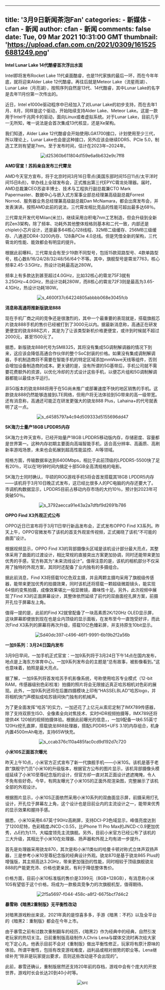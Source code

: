 
---
title: '3月9日新闻茶泡Fan'
categories: 
    - 新媒体
    - cfan - 新闻
author: cfan - 新闻
comments: false
date: Tue, 09 Mar 2021 10:31:00 GMT
thumbnail: 'https://upload.cfan.com.cn/2021/0309/1615256881249.png'
---

<div>   
<p><strong>Intel Lunar Lake 14代酷睿首次浮出水面</strong></p>
<p>Intel即将发布Rocket Lake 11代桌面酷睿，也是11代家族的最后一环，而在今年年底，就将迎来Alder Lake 12代酷睿。再往后就是Meteor Lake（流星雨湖）、Lunar Lake（月亮湖），按照序列自然是13代、14代酷睿，其中Lunar Lake的名字是去年11月份第一次传出的。</p>
<p>近日，Intel e1000e驱动程序中已经加入了对Lunar Lake的初步支持，而在去年1月、8月，同样是这个驱动，开始陆续支持Alder Lake、Meteor Lake。这是一款用于Intel千兆网卡的驱动，面向Linux或者虚拟系统。对于Lunar Lake，目前几乎一无所知，唯一说法是会首次集成13代核显，还是Xe架构。</p>
<p>我们知道，Alder Lake 12代酷睿会开始使用LGA1700接口，计划使用至少三代，所以理论上，Lunar Lake也会是这种接口，另外应该会继续DDR5、PCIe 5.0，制造工艺则有望是7nm。至于发布时间，估计在2023年~2024年。</p>
<p style="text-align: center; text-indent: 0;"><img src="https://upload.cfan.com.cn/2021/0309/1615256881249.png" border="0" alt="d25360b611804d159e6a6b632e9c7ff8" referrerpolicy="no-referrer"></p>
<p><strong>AMD官宣！苏妈亲自发布三代霄龙</strong></p>
<p>AMD今天官方宣布，将于北京时间3月16日零点(美国东部时间15日11点/太平洋时间15日8点)，举办线上全球发布会，正式推出第三代EPYC霄龙处理器。届时，AMD总裁兼CEO苏姿丰博士、技术与工程执行副总裁兼CTO Mark Papermaster、数据中心与嵌入式方案事业部总经理兼高级副总裁Forrest Norrod、服务器业务总经理兼高级副总裁Dan McNamara，都会出席发布会，并发表演讲。按照AMD此前的说法，三代霄龙相比竞品的性能可超出最多达68％。</p>
<p>三代霄龙开发代号Milan(米兰)，继续采用台积电7nm工艺制造，但会升级到全新的Zen3架构，除了频率、功耗外其他整体规格则基本和二代一致，内部还是chiplet小芯片设计，还是最多64核心128线程、32MB二级缓存、256MB三级缓存、八通道DDR4-3200内存、128条PCIe 4.0总线。但是凭借全新的架构，三代霄龙的性能、能效都会有明显的提升。</p>
<p>根据此前曝料，三代霄龙会有至少19款不同型号，包括15款双路型号、4款单路型号，核心数8/16/24/28/32/48/56/64个不等。其中，旗舰型号是霄龙7763，核心频率2.45-3.5GHz，热设计功耗最高达280W。</p>
<p>频率上有多款达到甚至超过4.0GHz，比如32核心的霄龙75F3就有3.25GHz~4.0GHz，热设计功耗280W，而8核心的霄龙72F3则是最高为3.65-4.1GHz，热设计功耗180W。</p>
<p style="text-align: center; text-indent: 0;"><img src="https://upload.cfan.com.cn/2021/0309/1615256894449.jpg" border="0" alt="s_4600f37c64224805abbbb068e3045fcb" referrerpolicy="no-referrer"></p>
<p><strong>消息称高通将推新版骁龙888</strong></p>
<p>现在手机厂商之间的竞争还是很激烈的，其中一个最重要的表现就是，搭载旗舰芯片骁龙888手机的售价已经被打到了3000元以内。据最新消息称，高通正在研发更便宜的骁龙888芯片，其是为了让该类型新机价格更便宜，或许到时候就不超过2000元，甚至1500元了。</p>
<p>据悉，新版骁龙888代号为SM8325，其将没有集成5G调制解调器的情况下到来，这应该会降低高通合作伙伴的整个SoC封装的价格。如果没有集成调制解调器，手机制造商将不需要在智能手机的特定区域添加mmWave天线等组件，否则会增加设备制造商的成本。更关键的是，没有所谓的5G基带后，手机公司就不需要花费额外的资源，以优化冷却的方式设计这些手机，以便芯片组和5G调制解调器都能以最佳水平运行。</p>
<p>非5G版本的骁龙888将用于在5G尚未推广或部署速度不快的地区销售的手机。这款骁龙888仍然能够连接到LTE网络，但用户将无法体验到5G带来的高一级带宽。还有消息称，高通还可能正在研发更强大的骁龙888 Plus，Lahaina+的代号就表明了这一点。</p>
<p style="text-align: center; text-indent: 0;"><img src="https://upload.cfan.com.cn/2021/0309/1615256904215.png" border="0" alt="s_d4585797a4c94d509333d5155696dd47" referrerpolicy="no-referrer"></p>
<p><strong>SK海力士量产18GB LPDDR5内存</strong></p>
<p>SK海力士昨天宣布，已经开始量产18GB LPDDR5移动版内存，存储密度、容量都是世界第一。这种内存初期主要面向高端智能手机，适合高分辨率、高画质、高刷新率游戏场景，未来也会拓展到超高性能监控、AI等领域。</p>
<p>规格方面，传输数据率达到6400Mbps，相比于此前顶级的LPDDR5-5500快了足有20％，可以在1秒钟时间内搞定十部5GB全高清规格的电影。</p>
<p>SK海力士同时确认，华硕的ROG游戏手机5将会首发搭载其18GB LPDDR5内存——该机将于3月10日晚正式发布，这已经比很多人的PC电脑的内存还要大了。市调机构数据显示，LPDDR5目前占移动内存市场的大约10％，预计到2023年可突破50％。</p>
<p style="text-align: center; text-indent: 0;"><img src="https://upload.cfan.com.cn/2021/0309/1615256915526.jpg" border="0" alt="s_3792aecca91e43a2a7dfbf9d2691b786" referrerpolicy="no-referrer"></p>
<p><strong>OPPO Find X3外观正式公布</strong></p>
<p>OPPO近日已宣布将于3月11日举行新品发布会，正式发布OPPO Find X3系列。昨天上午，OPPO官微发布了该机的首支外观宣传视频，正式揭晓了该机“不可能的曲面”设计。</p>
<p>根据视频显示，OPPO Find X3的背部摄像头区域是该机设计部分最大亮点，其整体采用了曲面的过渡设计，相比常规的直接突出方案更加协调，同时还能带来更加优秀的手感，官方称其为“未来流线设计”。值得注意的是，该机的相机部分不仅采用了独特的外观方案，其同时还配备了业内独有的多摄组合。</p>
<p>据此前消息，Find X3将搭载10亿色双主摄，并且两颗主摄均采用了旗舰级传感器，能带来更加优秀的拍摄效果，同时该机还将搭载一颗超级微距镜头，能实现64倍的变焦拍摄，成像效果堪比一般显微镜，趣味性十足。另外，此次视频中展现了Find X3的正面屏幕设计，其整体依然延续了前代的双曲面挖孔屏方案，前摄开孔位于屏幕左上角。</p>
<p>值得一提的是，此前的Find X2就曾配备了一块高素质2K/120Hz OLED显示屏，这块屏幕即便放到现在也是业内顶级的显示面板，在发布至今一直饱受好评，而此次Find X3系列的屏幕将再次升级，搭载10亿色臻彩屏，并支持原生10bit显示。</p>
<p style="text-align: center; text-indent: 0;"><img src="https://upload.cfan.com.cn/2021/0309/1615256925379.jpg" border="0" alt="Sd40dc397-c496-46f1-9991-6b19b2f2a56b" referrerpolicy="no-referrer"></p>
<p><strong>一加9系列：3月24日国内发布</strong></p>
<p>3月9日早间，一加手机正式官宣：一加9系列将于3月24日下午14点在国内发布，地点是上海东方体育中心。一加9系列发布会的主题是“总有故事，被影像看到。”这也意味着，拍照是最大亮点。</p>
<p>据了解，一加9系列将首发哈苏手机影像系统，号称使用哈苏专业模式（12-bit RAM，传感器级别色彩校准）拍摄的照片将会无限接近真正哈苏相机对色彩的展现。此外，一加9系列还将在后置四摄模块上印有“HASSELBLAD”哈苏logo，并将相机快门声模拟成哈苏镜间快门独有的机械声。</p>
<p>为了更全面发挥“哈苏”的实力，一加还花了上亿元从索尼定制了IMX789传感器，除了支持双原生ISO、全像素全向对焦技术、实时HDR视频拍摄等，IMX789还将提供4K 120帧的视频拍摄体验。根据此前曝光的信息，，一加9配备一块6.55英寸120Hz挖孔直屏，搭载骁龙888处理器，搭配LPDDR5+UFS 3.1的内存组合，机身内置4500mAh电池，支持65W快充。</p>
<p style="text-align: center; text-indent: 0;"><img src="https://upload.cfan.com.cn/2021/0309/1615256952265.png" border="0" alt="s_ccab376c110a485fac0cd9d192d7c720" referrerpolicy="no-referrer"></p>
<p><strong>小米10S正面首次曝光</strong></p>
<p>昨天上午10点，小米官方正式宣布了新一代旗舰手机——小米10S。该机是基于老款“旗舰守门员”小米10的升级版本，根据官方公布的图片显示，该机背部摄像头模组延续了小米10至尊纪念版的设计，但官方却一直对其正面设计遮遮掩掩，令人不免有些好奇。今早，有网友曝光了小米10S的正面外观渲染图，完整展示了该机全部的外观设计。</p>
<p>根据图片显示，小米10S正面依然采用小米10系列的双曲面显示屏，前摄采用打孔设计，开孔位于屏幕左上角，这个设计也是目前业内的主流设计之一，能带来优秀的显示效果和握持手感。</p>
<p>据悉，小米10采用6.67英寸90Hz高刷屏，支持DCI-P3色域显示，峰值亮度达到了1200尼特，色彩精度JNCD＜0.55，比iPhone 11 Pro Max的JNCD＜0.9更加优秀，△E约为1.11，大幅度领先主流旗舰。另外，目前小米官方已经公布了该机的三大升级，其相比于小米10在处理器、扬声器和外观上均有进一步提升。</p>
<p>首先是处理器采用骁龙870，其次是和小米11类似的哈曼卡顿对称式立体声双扬声器，三是参考小米10至尊纪念版的经典设计外观。骁龙870是基于骁龙865 Plus的增强版，其主频高达3.2GHz，带来更加强劲的性能，同时相较于顶级旗舰骁龙888的产能更充沛、价格也更亲民，有利于降低整体售价。</p>
<p>价格方面，目前小米10标准版的售价是3399元（8GB+128GB），有消息称小米10S有望低于这个价格，将成为一款极具竞争力的次旗舰机型，值得期待。</p>
<p style="text-align: center; text-indent: 0;"><img src="https://upload.cfan.com.cn/2021/0309/1615256964632.jpg" border="0" alt="2f5a5697-f044-458c-a8f2-6675bcf7d4c2" referrerpolicy="no-referrer"></p>
<p><strong>暴雪称《暗黑2重制版》无平衡性改动</strong></p>
<p>对暗黑游戏粉丝来说，2021年真的是惊喜多多，手游《暗黑：不朽》以及全平台的《暗黑2：重制版》都会在今年上市。</p>
<p>由于暴雪之前有过数次重制翻车的经历，《暗黑2》作为经典中的经典，自然引发老玩家的热切关注。日前重制版高级制作人Chris Lena与媒体交流时再次给大家吃下定心丸，他表示目前不会对《重制版》做出平衡性修正，玩家将有原汁原味的体验。所谓平衡性，包括有改变游戏难度，战利品或相对弱势的职业等。Lena继续补充“除非是玩家提出要求，否则这些改动是不会出现的”。</p>
<p>此前，暴雪还确认，重制版居然还支持20年前的存档，游戏中会有个庞大的开放世界，游戏时长会长达20到40小时等。</p>
<p style="text-align: center; text-indent: 0;"><img src="https://upload.cfan.com.cn/2021/0309/1615257026765.jpg" border="0" alt="src" referrerpolicy="no-referrer"></p>　  
</div>
            
